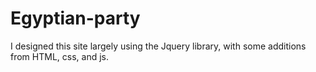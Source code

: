 # Egyptian-party
I designed this site largely using the Jquery library, with some additions from HTML, css, and js.
